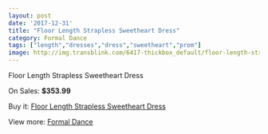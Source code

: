 ```yaml
---
layout: post
date: '2017-12-31'
title: "Floor Length Strapless Sweetheart Dress"
category: Formal Dance
tags: ["length","dresses","dress","sweetheart","prom"]
image: http://img.transblink.com/6417-thickbox_default/floor-length-strapless-sweetheart-dress.jpg
---
```

Floor Length Strapless Sweetheart Dress

On Sales: **$353.99**
<a href="https://www.transblink.com/en/formal-dance/2070-floor-length-strapless-sweetheart-dress.html"><amp-img layout="responsive" width="600" height="600" src="//img.transblink.com/6417-thickbox_default/floor-length-strapless-sweetheart-dress.jpg" alt="Floor Length Strapless Sweetheart Dress 0" /></a>
<a href="https://www.transblink.com/en/formal-dance/2070-floor-length-strapless-sweetheart-dress.html"><amp-img layout="responsive" width="600" height="600" src="//img.transblink.com/6419-thickbox_default/floor-length-strapless-sweetheart-dress.jpg" alt="Floor Length Strapless Sweetheart Dress 1" /></a>
<a href="https://www.transblink.com/en/formal-dance/2070-floor-length-strapless-sweetheart-dress.html"><amp-img layout="responsive" width="600" height="600" src="//img.transblink.com/6418-thickbox_default/floor-length-strapless-sweetheart-dress.jpg" alt="Floor Length Strapless Sweetheart Dress 2" /></a>

Buy it: [Floor Length Strapless Sweetheart Dress](https://www.transblink.com/en/formal-dance/2070-floor-length-strapless-sweetheart-dress.html "Floor Length Strapless Sweetheart Dress")

View more: [Formal Dance](https://www.transblink.com/en/6-formal-dance "Formal Dance")